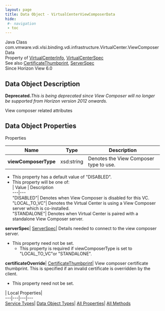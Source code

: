 ```yaml
---
layout: page
title: Data Object - VirtualCenterViewComposerData
hide:
 #- navigation
 - toc
---
```






Java Class
    com.vmware.vdi.vlsi.binding.vdi.infrastructure.VirtualCenter.ViewComposerData  
Property of
     [VirtualCenterInfo](vdi.infrastructure.VirtualCenter.VirtualCenterInfo.md#field_detail), [VirtualCenterSpec](vdi.infrastructure.VirtualCenter.VirtualCenterSpec.md#field_detail)  
See also
     [CertificateThumbprint](vdi.utils.Certificate.CertificateThumbprint.md), [ServerSpec](vdi.utils.Certificate.ServerSpec.md)  
Since 
    Horizon View 6.0

## Data Object Description 

**Deprecated.**_This is being deprecated since View Composer will no longer be supported from Horizon version 2012 onwards._

View composer related attributes 

## Data Object Properties

Properties

Name |  Type |  Description   
---|---|---  
**viewComposerType**|  xsd:string|  Denotes the View Composer type to use.   


  * This property has a default value of "DISABLED".
  * This property will be one of:  
|  Value |  Description   
---|---  
"DISABLED"| Denotes when View Composer is disabled for this VC.  
"LOCAL_TO_VC"| Denotes the Virtual Center is using a View Composer server which is co-installed.  
"STANDALONE"| Denotes when Virtual Center is paired with a standalone View Composer server.  

  
**serverSpec**| [ServerSpec](vdi.utils.Certificate.ServerSpec.md)|  Details needed to connect to the view composer server.   


* This property need not be set.
  * This property is required if viewComposerType is set to "LOCAL_TO_VC"or "STANDALONE".

  
**certificateOverride**| [CertificateThumbprint](vdi.utils.Certificate.CertificateThumbprint.md)|  View composer certificate thumbprint. This is specified if an invalid certificate is overridden by the client.   


* This property need not be set.

  
  
  
 | Local Properties|   
---|---|---|---  
[Service Types](index-mo_types.md)| [Data Object Types](index-do_types.md)| [All Properties](index-properties.md)| [All Methods](index-methods.md)  
  
  

